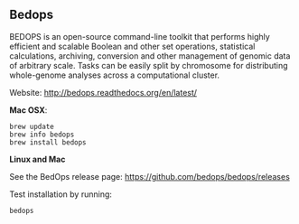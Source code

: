 ## Bedops

BEDOPS is an open-source command-line toolkit that performs highly efficient
and scalable Boolean and other set operations, statistical calculations, archiving,
conversion and other management of genomic data of arbitrary scale.
Tasks can be easily split by chromosome for distributing whole-genome analyses
across a computational cluster.

Website: http://bedops.readthedocs.org/en/latest/

**Mac OSX**:

    brew update
    brew info bedops
    brew install bedops

**Linux and Mac**

See the BedOps release page: https://github.com/bedops/bedops/releases

Test installation by running:

	bedops
